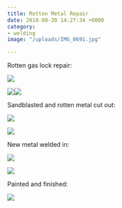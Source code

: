 ```yaml
---
title: Rotten Metal Repair
date: 2018-08-30 14:27:34 +0000
category:
- welding
image: "/uploads/IMG_0691.jpg"

---
```

Rotten gas lock repair:

![](/uploads/IMG_0657.jpg)

![](/uploads/2.jpg)![](/uploads/3.jpg)

Sandblasted and rotten metal cut out:

![](/uploads/4.jpg)

![](/uploads/5.jpg)

New metal welded in:

![](/uploads/6.jpg)

![](/uploads/7.jpg)

Painted and finished:

![](/uploads/8.jpg)